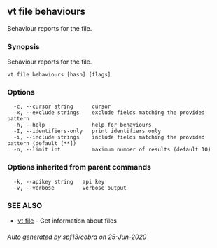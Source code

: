 ## vt file behaviours

Behaviour reports for the file.

### Synopsis

Behaviour reports for the file.

```
vt file behaviours [hash] [flags]
```

### Options

```
  -c, --cursor string      cursor
  -x, --exclude strings    exclude fields matching the provided pattern
  -h, --help               help for behaviours
  -I, --identifiers-only   print identifiers only
  -i, --include strings    include fields matching the provided pattern (default [**])
  -n, --limit int          maximum number of results (default 10)
```

### Options inherited from parent commands

```
  -k, --apikey string   api key
  -v, --verbose         verbose output
```

### SEE ALSO

* [vt file](vt_file.md)	 - Get information about files

###### Auto generated by spf13/cobra on 25-Jun-2020
